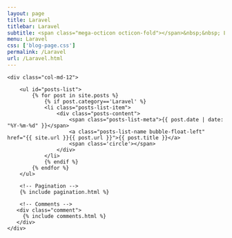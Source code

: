 ```yaml
---
layout: page
title: Laravel
titlebar: Laravel
subtitle: <span class="mega-octicon octicon-fold"></span>&nbsp;&nbsp; Laravel系列文章
menu: Laravel
css: ['blog-page.css']
permalink: /Laravel
url: /Laravel.html
---
```


<div class="row">

    <div class="col-md-12">

        <ul id="posts-list">
            {% for post in site.posts %}
                {% if post.category=='Laravel' %}
                <li class="posts-list-item">
                    <div class="posts-content">
                        <span class="posts-list-meta">{{ post.date | date: "%Y-%m-%d" }}</span>
                        <a class="posts-list-name bubble-float-left" href="{{ site.url }}{{ post.url }}">{{ post.title }}</a>
                        <span class='circle'></span>
                    </div>
                </li>
                {% endif %}
            {% endfor %}
        </ul> 

        <!-- Pagination -->
        {% include pagination.html %}

        <!-- Comments -->
       <div class="comment">
         {% include comments.html %}
       </div>
    </div>

</div>
<script>
    $(document).ready(function(){

        // Enable bootstrap tooltip
        $("body").tooltip({ selector: '[data-toggle=tooltip]' });

    });
</script>